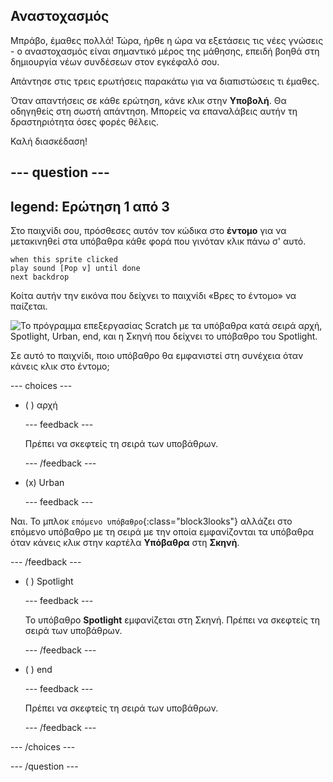 ## Αναστοχασμός

Μπράβο, έμαθες πολλά! Τώρα, ήρθε η ώρα να εξετάσεις τις νέες γνώσεις - ο αναστοχασμός είναι σημαντικό μέρος της μάθησης, επειδή βοηθά στη δημιουργία νέων συνδέσεων στον εγκέφαλό σου.

Απάντησε στις τρεις ερωτήσεις παρακάτω για να διαπιστώσεις τι έμαθες.

Όταν απαντήσεις σε κάθε ερώτηση, κάνε κλικ στην **Υποβολή**. Θα οδηγηθείς στη σωστή απάντηση. Μπορείς να επαναλάβεις αυτήν τη δραστηριότητα όσες φορές θέλεις.

Καλή διασκέδαση!

--- question ---
---
legend: Ερώτηση 1 από 3
---

Στο παιχνίδι σου, πρόσθεσες αυτόν τον κώδικα στο **έντομο** για να μετακινηθεί στα υπόβαθρα κάθε φορά που γινόταν κλικ πάνω σ' αυτό.

```blocks3
when this sprite clicked
play sound [Pop v] until done
next backdrop
```

Κοίτα αυτήν την εικόνα που δείχνει το παιχνίδι «Βρες το έντομο» να παίζεται.

![Το πρόγραμμα επεξεργασίας Scratch με τα υπόβαθρα κατά σειρά αρχή, Spotlight, Urban, end, και η Σκηνή που δείχνει το υπόβαθρο του Spotlight.](images/quiz1-backdrops.png)

Σε αυτό το παιχνίδι, ποιο υπόβαθρο θα εμφανιστεί στη συνέχεια όταν κάνεις κλικ στο έντομο;

--- choices ---

- ( ) αρχή

  --- feedback ---

  Πρέπει να σκεφτείς τη σειρά των υποβάθρων.

  --- /feedback ---

- (x) Urban

  --- feedback ---

Ναι. Το μπλοκ `επόμενο υπόβαθρο`{:class="block3looks"} αλλάζει στο επόμενο υπόβαθρο με τη σειρά με την οποία εμφανίζονται τα υπόβαθρα όταν κάνεις κλικ στην καρτέλα **Υπόβαθρα** στη **Σκηνή**.

--- /feedback ---

- ( ) Spotlight

  --- feedback ---

  Το υπόβαθρο **Spotlight** εμφανίζεται στη Σκηνή. Πρέπει να σκεφτείς τη σειρά των υποβάθρων.

  --- /feedback ---

- ( ) end

  --- feedback ---

  Πρέπει να σκεφτείς τη σειρά των υποβάθρων.

  --- /feedback ---

--- /choices ---

--- /question ---
